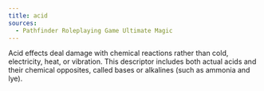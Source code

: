 ```yaml
---
title: acid
sources:
  - Pathfinder Roleplaying Game Ultimate Magic
---
```


Acid effects deal damage with chemical reactions rather than cold, electricity, heat, or vibration. This descriptor includes both actual acids and their chemical opposites, called bases or alkalines (such as ammonia and lye).
